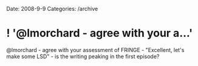 Date: 2008-9-9
Categories: /archive

# ! '@lmorchard - agree with your a...'

@lmorchard - agree with your assessment of FRINGE - "Excellent, let's make some LSD" - is the writing peaking in the first episode?
